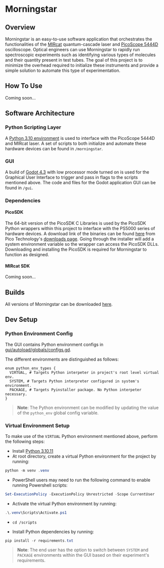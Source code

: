 # Morningstar

## Overview
Morningstar is an easy-to-use software application that orchestrates the functionalities of the [MIRcat](https://www.daylightsolutions.com/products/mircat/) quantum-cascade laser and [PicoScope 5444D](https://www.picotech.com/oscilloscope/5000/flexible-resolution-oscilloscope?kit=5444D) oscilloscope. Optical engineers can use Morningstar to rapidly run spectroscopic experiments such as identifying various types of molecules and their quantity present in test tubes. The goal of this project is to minimize the overhead required to initialize these instruments and provide a simple solution to automate this type of experimentation.

## How To Use
Coming soon...

## Software Architecture
### Python Scripting Layer
A [Python 3.10 environment](https://www.python.org/downloads/release/python-31011/) is used to interface with the PicoScope 5444D and MIRcat laser. A set of scripts to both initialize and automate these hardware devices can be found in ``/morningstar``.

### GUI
A build of [Godot 4.3](https://godotengine.org/releases/4.3/) with low processor mode turned on is used for the Graphical User Interface to trigger and pass in flags to the scripts mentioned above. The code and files for the Godot application GUI can be found in ``/gui``.

### Dependencies

#### PicoSDK
The 64-bit version of the PicoSDK C Libraries is used by the PicoSDK Python wrappers within this project to interface with the PS5000 series of hardware devices. A download link of the binaries can be found [here](https://www.picotech.com/downloads/_lightbox/pico-software-development-kit-64bit) from Pico Technology's [downloads page](https://www.picotech.com/downloads). Going through the installer will add a system environment variable so the wrapper can access the PicoSDK DLLs. Downloading and installing the PicoSDK is required for Morningstar to function as designed.

#### MIRcat SDK
Coming soon...

## Builds
All versions of Morningstar can be downloaded [here](https://github.com/jjwall/morningstar/tags).

## Dev Setup

### Python Environment Config
The GUI contains Python environment configs in [gui/autoload/globals/configs.gd](gui/autoload/globals/configs.gd).

The different environments are distinguished as follows:

```gdscript
enum python_env_types {
  VIRTUAL, # Targets Python interpeter in project's root level virtual env.
  SYSTEM, # Targets Python interpreter configured in system's environment.
  PACKAGE, # Targets Pyinstaller package. No Python interpeter necessary.
}
```

> <b>Note</b>: The Python environment can be modified by updating the value of the ``python_env`` global config variable.

### Virtual Environment Setup

To make use of the ``VIRTUAL`` Python environment mentioned above, perform the following steps:
* Install [Python 3.10.11](https://www.python.org/downloads/release/python-31011/)
* At root directory, create a virtual Python environment for the project by running:

```powershell
python -m venv .venv
```

* PowerShell users may need to run the following command to enable running Powershell scripts:

```powershell
Set-ExecutionPolicy -ExecutionPolicy Unrestricted -Scope CurrentUser
```

* Activate the virtual Python environment by running:

```powershell
.\.venv\Scripts\Activate.ps1
```

* ``cd /scripts``

* Install Python dependencies by running:

```powershell
pip install -r requirements.txt
```

> <b>Note</b>: The end user has the option to switch between ``SYSTEM`` and ``PACKAGE`` environments within the GUI based on their experiment's requirements.